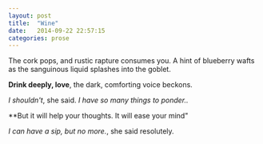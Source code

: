 ```yaml
---
layout: post
title:  "Wine"
date:   2014-09-22 22:57:15
categories: prose
---
```


The cork pops, and rustic rapture consumes you. A hint of blueberry wafts as the sanguinous liquid splashes into the goblet.

**Drink deeply, love**, the dark, comforting voice beckons.

*I shouldn't*, she said.  *I have so many things to ponder..*

**But it will help your thoughts. It will ease your mind"

*I can have a sip, but no more.*, she said resolutely.


